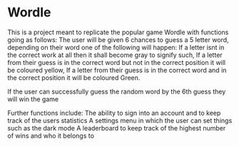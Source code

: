 # Wordle
This is a project meant to replicate the popular game Wordle with functions going as follows:
The user will be given 6 chances to guess a 5 letter word, depending on their word one of the following will happen:
If a letter isnt in the correct work at all then it shall become gray to signify such,
If a letter from their guess is in the correct word but not in the correct position it will be coloured yellow,
If a letter from their guess is in the correct word and in the correct position it will be coloured Green.

If the user can successfully guess the random word by the 6th guess they will win the game

Further functions include:
The ability to sign into an account and to keep track of the users statistics
A settings menu in which the user can set things such as the dark mode
A leaderboard to keep track of the highest number of wins and who it belongs to
